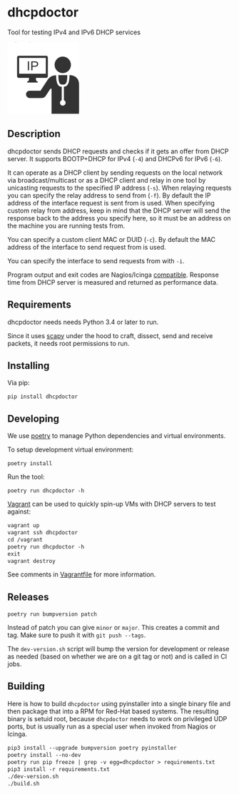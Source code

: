 # dhcpdoctor

Tool for testing IPv4 and IPv6 DHCP services

![Logo](logo.png)

## Description

dhcpdoctor sends DHCP requests and checks if it gets an offer from DHCP server.
It supports BOOTP+DHCP for IPv4 (`-4`) and DHCPv6 for IPv6 (`-6`).

It can operate as a DHCP client by sending requests on the local network via
broadcast/multicast or as a DHCP client and relay in one tool by unicasting
requests to the specified IP address (`-s`). When relaying requests you can
specify the relay address to send from (`-f`). By default the IP address of
the interface request is sent from is used. When specifying custom relay from
address, keep in mind that the DHCP server will send the response back to the
address you specify here, so it must be an address on the machine you are
running tests from.

You can specify a custom client MAC or DUID (`-c`). By default the MAC address
of the interface to send request from is used.

You can specify the interface to send requests from with `-i`.

Program output and exit codes are Nagios/Icinga [compatible](https://nagios-plugins.org/doc/guidelines.html). Response time from DHCP server is measured and returned as performance data.

## Requirements

dhcpdoctor needs needs Python 3.4 or later to run.

Since it uses [scapy](https://scapy.net/) under the hood to craft, dissect, send and receive packets, it needs root permissions to run.

## Installing

Via pip:

```
pip install dhcpdoctor
```

## Developing

We use [poetry](https://poetry.eustace.io/) to manage Python dependencies and virtual environments.

To setup development virtual environment:

```
poetry install
```

Run the tool:

```
poetry run dhcpdoctor -h
```

[Vagrant](https://www.vagrantup.com/) can be used to quickly spin-up VMs with 
DHCP servers to test against:

```
vagrant up
vagrant ssh dhcpdoctor
cd /vagrant
poetry run dhcpdoctor -h
exit
vagrant destroy
```

See comments in [Vagrantfile](Vagrantfile) for more information.

## Releases

```
poetry run bumpversion patch
```

Instead of patch you can give `minor` or `major`.
This creates a commit and tag. Make sure to push it with `git push --tags`.

The `dev-version.sh` script will bump the version for development or release as
needed (based on whether we are on a git tag or not) and is called in CI jobs.

## Building

Here is how to build `dhcpdoctor` using pyinstaller into a single binary file
and then package that into a RPM for Red-Hat based systems. The resulting
binary is setuid root, because `dhcpdoctor` needs to work on privileged UDP
ports, but is usually run as a special user when invoked from Nagios or Icinga.

```
pip3 install --upgrade bumpversion poetry pyinstaller
poetry install --no-dev
poetry run pip freeze | grep -v egg=dhcpdoctor > requirements.txt
pip3 install -r requirements.txt
./dev-version.sh
./build.sh
```
